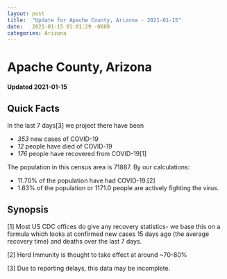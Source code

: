 ```yaml
---
layout: post
title:  "Update for Apache County, Arizona - 2021-01-15"
date:   2021-01-15 01:01:29 -0600
categories: Arizona
---
```


# Apache County, Arizona
#### Updated 2021-01-15

## Quick Facts

In the last 7 days[3] we project there have been
- *353* new cases of COVID-19
- *12* people have died of COVID-19
- *176* people have recovered from COVID-19[1]

The population in this census area is 71887. By our calculations:
- 11.70% of the population have had COVID-19.[2]
- 1.63% of the population or 1171.0 people are actively fighting the virus.

## Synopsis




[1] Most US CDC offices do give any recovery statistics- we base this on a formula which looks at confirmed new cases
15 days ago (the average recovery time) and deaths over the last 7 days.

[2] Herd Immunity is thought to take effect at around ~70-80%

[3] Due to reporting delays, this data may be incomplete.
 
    
